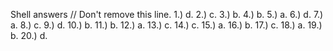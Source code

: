 Shell answers // Don't remove this line.
1.) d.
2.) c.
3.) b.
4.) b.
5.) a.
6.) d.
7.) a.
8.) c.
9.) d.
10.) b.
11.) b.
12.) a.
13.) c.
14.) c.
15.) a.
16.) b.
17.) c.
18.) a.
19.) b. 
20.) d.
